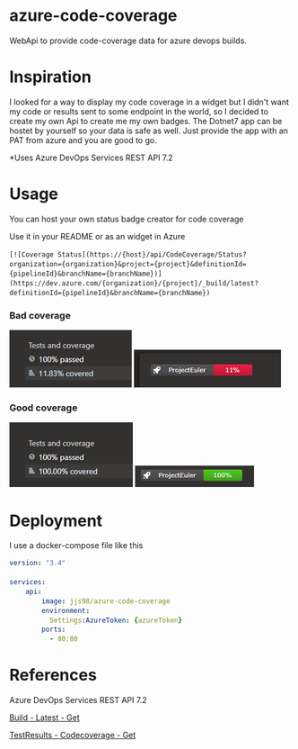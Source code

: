 # azure-code-coverage
WebApi to provide code-coverage data for azure devops builds.

# Inspiration
I looked for a way to display my code coverage in a widget but I didn't want my code or results sent to some endpoint in the world, so I decided to create my own Api to create me my own badges. The Dotnet7 app can be hostet by yourself so your data is safe as well. Just provide the app with an PAT from azure and you are good to go.

*Uses Azure DevOps Services REST API 7.2

# Usage
You can host your own status badge creator for code coverage

Use it in your README or as an widget in Azure

`[![Coverage Status](https://{host}/api/CodeCoverage/Status?organization={organization}&project={project}&definitionId={pipelineId}&branchName={branchName})](https://dev.azure.com/{organization}/{project}/_build/latest?definitionId={pipelineId}&branchName={branchName})`

### Bad coverage
![coverage-pipeline-bad](Images/coverage-pipeline-bad.png)
![coverage-badge-bad](Images/coverage-badge-bad.png) 

### Good coverage
![coverage-pipeline-good](Images/coverage-pipeline-good.png)
![coverage-badge-good](Images/coverage-badge-good.png) 

# Deployment
I use a docker-compose file like this

```yaml
version: "3.4"

services:
    api:
        image: jjs98/azure-code-coverage
        environment:
          Settings:AzureToken: {azureToken}
        ports:
          - 80:80
```

# References
Azure DevOps Services REST API 7.2

[Build - Latest - Get](https://learn.microsoft.com/en-us/rest/api/azure/devops/build/latest/get?view=azure-devops-rest-7.2)

[TestResults - Codecoverage - Get](https://learn.microsoft.com/en-us/rest/api/azure/devops/testresults/codecoverage/get?view=azure-devops-rest-7.2)